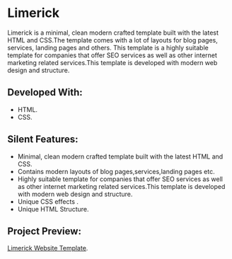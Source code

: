 # Limerick

Limerick is a minimal, clean modern crafted template built with the latest HTML and CSS.The  template comes with a lot of layouts for blog pages, services, landing pages and others. This template is a highly suitable template for companies that offer SEO services as well as other internet marketing related services.This template is developed with modern web design and structure.

## Developed With:

* HTML.
* CSS.

## Silent Features:

* Minimal, clean modern crafted template built with the latest HTML and CSS.
* Contains modern layouts of blog pages,services,landing pages etc.
* Highly suitable template for companies that offer SEO services as well as other internet marketing related services.This template is developed with modern web design and structure.
* Unique CSS effects .
* Unique HTML Structure.

## Project Preview:

[Limerick Website Template](https://alitahir4024.github.io/Limerick/).
